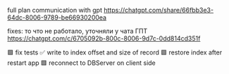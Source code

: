 full plan communication with gpt
https://chatgpt.com/share/66fbb3e3-64dc-8006-9789-be66930200ea

fixes: то что не работало, уточняли у чата ГПТ
https://chatgpt.com/c/6705092b-800c-8006-9d7c-0dd814cd351f


🟩 fix tests
✅ write to index offset and size of record
🟩 restore index after restart app
🟩 reconnect to DBServer on client side 


